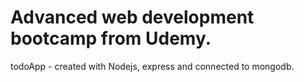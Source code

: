 # Advanced web development bootcamp from Udemy. 

todoApp - created with Nodejs, express and connected to mongodb.





